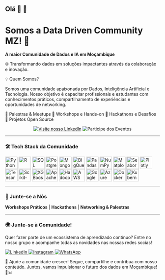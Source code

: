 ## Olá 👋 👋
# Somos a Data Driven Community MZ! 👋

**A maior Comunidade de Dados e IA em Moçambique**  

🌐 Transformando dados em soluções impactantes através da colaboração e inovação.


💡 Quem Somos?

Somos uma comunidade apaixonada por Dados, Inteligência Artificial e Tecnologia. Nosso objetivo é capacitar profissionais e estudantes com conhecimentos práticos, compartilhamento de experiências e oportunidades de networking.

🔹 Palestras & Meetups
🔹 Workshops e Hands-on
🔹 Hackathons e Desafios
🔹 Projetos Open Source

<div align="center">

[![Visite nosso LinkedIn](https://img.shields.io/badge/-Conecte--se%20connosco-01062e?style=for-the-badge&logo=linkedin&logoColor=white)](https://www.linkedin.com/company/data-driven-communitymz/)
![Participe dos Eventos](https://img.shields.io/badge/Eventos-83d4ef?style=for-the-badge&logo=meetup&logoColor=01062e)


</div>

---

### 🛠️ **Tech Stack da Comunidade**
<div style="display: inline_block; margin: 15px 0">  
  <!-- Linguagens e Banco de Dados -->
  <img align="center" alt="Python" height="40" src="https://cdn.jsdelivr.net/gh/devicons/devicon/icons/python/python-original.svg" />  
  <img align="center" alt="R" height="40" src="https://cdn.jsdelivr.net/gh/devicons/devicon/icons/r/r-original.svg" />  
  <img align="center" alt="SQL" height="40" src="https://cdn.jsdelivr.net/gh/devicons/devicon/icons/mysql/mysql-original.svg" />  
  <img align="center" alt="PostgreSQL" height="40" src="https://cdn.jsdelivr.net/gh/devicons/devicon/icons/postgresql/postgresql-original.svg" />  
  <img align="center" alt="MongoDB" height="40" src="https://cdn.jsdelivr.net/gh/devicons/devicon/icons/mongodb/mongodb-original.svg" />  
  <img align="center" alt="BigQuery" height="40" src="https://cdn.jsdelivr.net/gh/devicons/devicon/icons/googlecloud/googlecloud-original.svg" />  

  <!-- Bibliotecas de Análise de Dados -->
  <img align="center" alt="Pandas" height="40" src="https://cdn.jsdelivr.net/gh/devicons/devicon/icons/pandas/pandas-original.svg" />  
  <img align="center" alt="NumPy" height="40" src="https://cdn.jsdelivr.net/gh/devicons/devicon/icons/numpy/numpy-original.svg" />  
  <img align="center" alt="Matplotlib" height="40" src="https://upload.wikimedia.org/wikipedia/commons/8/84/Matplotlib_icon.svg" />  
  <img align="center" alt="Seaborn" height="40" src="https://seaborn.pydata.org/_images/logo-tall-lightbg.svg" />  
  <img align="center" alt="Plotly" height="40" src="https://upload.wikimedia.org/wikipedia/commons/2/22/Plotly-logo.png" />  

  <!-- Machine Learning & Deep Learning -->
  <img align="center" alt="TensorFlow" height="40" src="https://cdn.jsdelivr.net/gh/devicons/devicon/icons/tensorflow/tensorflow-original.svg" />  
  <img align="center" alt="Scikit-Learn" height="40" src="https://upload.wikimedia.org/wikipedia/commons/0/05/Scikit_learn_logo_small.svg" />  
  <img align="center" alt="XGBoost" height="40" src="https://upload.wikimedia.org/wikipedia/commons/6/69/XGBoost_logo.png" />  

  <!-- Big Data e Processamento -->
  <img align="center" alt="Apache Spark" height="40" src="https://cdn.jsdelivr.net/gh/devicons/devicon/icons/apache/apache-original.svg" />  
  <img align="center" alt="Hadoop" height="40" src="https://cdn.jsdelivr.net/gh/devicons/devicon/icons/hadoop/hadoop-original.svg" />  

  <!-- Computação em Nuvem -->
  <img align="center" alt="AWS" height="40" src="https://cdn.jsdelivr.net/gh/devicons/devicon/icons/amazonwebservices/amazonwebservices-plain-wordmark.svg" />  
  <img align="center" alt="Google Cloud" height="40" src="https://cdn.jsdelivr.net/gh/devicons/devicon/icons/googlecloud/googlecloud-original.svg" />  
  <img align="center" alt="Azure" height="40" src="https://cdn.jsdelivr.net/gh/devicons/devicon/icons/azure/azure-original.svg" />  

  <!-- Ferramentas de Deploy e DevOps -->
  <img align="center" alt="Docker" height="40" src="https://cdn.jsdelivr.net/gh/devicons/devicon/icons/docker/docker-original.svg" />  
  <img align="center" alt="Kubernetes" height="40" src="https://cdn.jsdelivr.net/gh/devicons/devicon/icons/kubernetes/kubernetes-plain.svg" />  
</div>  


---

### 🌟 **Junte-se a Nós**


 **Workshops Práticos**                                                                        | **Hackathons**                                                                        | **Networking & Palestras**                                                    

---

### 🌍 Junte-se à Comunidade!
Quer fazer parte de um ecossistema de aprendizado contínuo? Entre no nosso grupo e acompanhe todas as novidades nas nossas redes socias!
<div style="display: inline-block;">
  <a href="https://www.linkedin.com/company/data-driven-communitymz/">
    <img src="https://img.shields.io/badge/LinkedIn-0A66C2?style=flat-square&logo=linkedin&logoColor=white" alt="LinkedIn">
  </a>
  <a href="https://www.instagram.com/datadrivencommunity.mz/">
    <img src="https://img.shields.io/badge/Instagram-E4405F?style=flat-square&logo=instagram&logoColor=white" alt="Instagram">
  </a>
  <a href="https://chat.whatsapp.com/JYdKuoGYvEuCLS0jNUTho1">
    <img src="https://img.shields.io/badge/WhatsApp-25D366?style=flat-square&logo=whatsapp&logoColor=white" alt="WhatsApp">
  </a>
</div>


📢 Ajude a comunidade crescer! Segue, compartilhe e contribua com nosso conteúdo. Juntos, vamos impulsionar o futuro dos dados em Moçambique! 🚀📊



